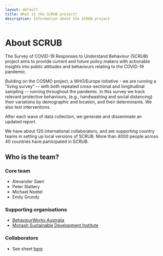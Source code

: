 ```yaml
---
layout: default
title: What is the SCRUB project?
description: Information about the SCRUB project
---
```


# About SCRUB

The Survey of COVID-19 Responses to Understand Behaviour (SCRUB) project aims to provide current and future policy makers with actionable insights into public attitudes and behaviours relating to the COVID-19 pandemic.

Building on the COSMO project, a WHO/Europe initiative - we are running a "living survey" -- with both repeated cross-sectional and longitudinal sampling -- running throughout the pandemic. In this survey we track relevant protective behaviours, (e.g., handwashing and social distancing) their variations by demographic and location, and their determinants. We also test interventions.

After each wave of data collection, we generate and disseminate an updated report. 

We have about 120 international collaborators, and are supporting country teams in setting up local versions of SCRUB. More than 4000 people across 40 countries have participated in SCRUB.

## Who is the team? 

### Core team

- Alexander Saeri
- Peter Slattery
- Michael Noetel
- Emily Grundy

### Supporting organisations

- [BehaviourWorks Australia](https://www.behaviourworksaustralia.org/)
- [Monash Sustainable Development Institute](https://www.monash.edu/sustainable-development)

### Collaborators
- See sheet [here](https://docs.google.com/spreadsheets/d/1nCX3ygkSaI3FW-PpkuZ3Gi_FllWgDrSHYV9SPcLOQb8/edit?usp=sharing)
